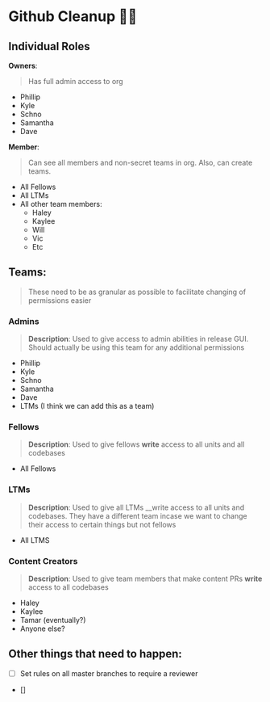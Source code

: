 # Github Cleanup 🐙😸

## Individual Roles

__Owners__: 
> Has full admin access to org

- Phillip 
- Kyle
- Schno
- Samantha
- Dave

__Member__: 
> Can see all members and non-secret teams in org. Also, can create teams.
- All Fellows
- All LTMs
- All other team members:
  - Haley
  - Kaylee
  - Will
  - Vic 
  - Etc

## Teams:
> These need to be as granular as possible to facilitate changing of permissions easier
### Admins 
> __Description__: Used to give access to admin abilities in release GUI. Should actually be using this team for any additional permissions
  - Phillip 
  - Kyle
  - Schno
  - Samantha
  - Dave
  - LTMs (I think we can add this as a team)

### Fellows
> __Description__: Used to give fellows __write__ access to all units and all codebases
- All Fellows

### LTMs
> __Description__: Used to give all LTMs __write access to all units and codebases. They have a different team incase we want to change their access to certain things but not fellows
- All LTMS

### Content Creators
> __Description__: Used to give team members that make content PRs __write__ access to all codebases
- Haley 
- Kaylee
- Tamar (eventually?)
- Anyone else?

## Other things that need to happen: 
- [ ] Set rules on all master branches to require a reviewer
- []  